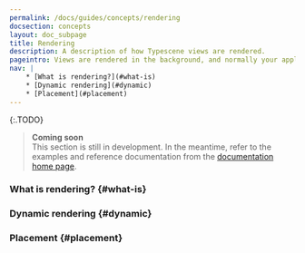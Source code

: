 ```yaml
---
permalink: /docs/guides/concepts/rendering
docsection: concepts
layout: doc_subpage
title: Rendering
description: A description of how Typescene views are rendered.
pageintro: Views are rendered in the background, and normally your application doesn't need to know how or when this happens.
nav: |
    * [What is rendering?](#what-is)
    * [Dynamic rendering](#dynamic)
    * [Placement](#placement)
---
```


{:.TODO}
> **Coming soon** <br>
  This section is still in development. In the meantime, refer to the examples and reference documentation from the [documentation home page](/docs).

### What is rendering? {#what-is}

### Dynamic rendering {#dynamic}

### Placement {#placement}
